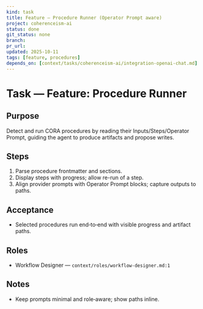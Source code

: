 ```yaml
---
kind: task
title: Feature — Procedure Runner (Operator Prompt aware)
project: coherenceism-ai
status: done
git_status: none
branch: 
pr_url: 
updated: 2025-10-11
tags: [feature, procedures]
depends_on: [context/tasks/coherenceism-ai/integration-openai-chat.md]
---
```


# Task — Feature: Procedure Runner

## Purpose
Detect and run CORA procedures by reading their Inputs/Steps/Operator Prompt, guiding the agent to produce artifacts and propose writes.

## Steps
1) Parse procedure frontmatter and sections.
2) Display steps with progress; allow re-run of a step.
3) Align provider prompts with Operator Prompt blocks; capture outputs to paths.

## Acceptance
- Selected procedures run end‑to‑end with visible progress and artifact paths.

## Roles
- Workflow Designer — `context/roles/workflow-designer.md:1`

## Notes
- Keep prompts minimal and role‑aware; show paths inline.

